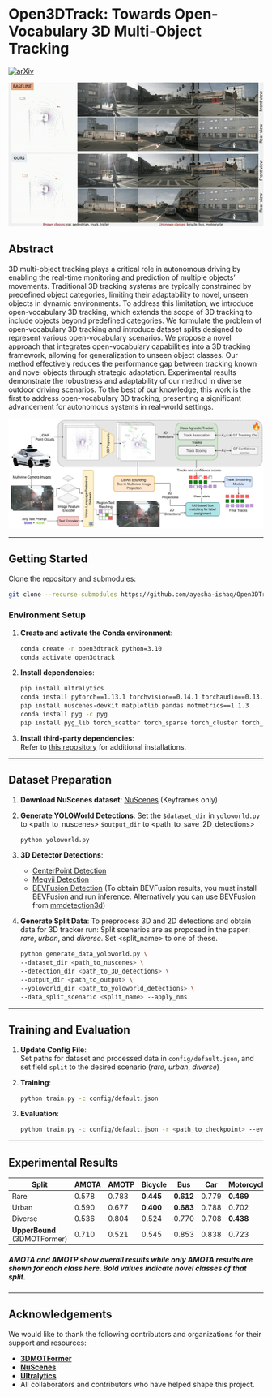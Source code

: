 
# Open3DTrack: Towards Open-Vocabulary 3D Multi-Object Tracking

[![arXiv](https://img.shields.io/badge/arXiv-Link-orange)](https://arxiv.org/link-to-your-paper)  
<!-- ![Project GIF](./img/open3dtrack.gif) -->
<p align="center"> <img src="./img/open3dtrack.gif" width="600"> </p>


## Abstract
3D multi-object tracking plays a critical role in autonomous driving by enabling the real-time monitoring and prediction of multiple objects’ movements. Traditional 3D tracking systems are typically constrained by predefined object categories, limiting their adaptability to novel, unseen objects in dynamic environments. To address this limitation, we introduce open-vocabulary 3D tracking, which extends the scope of 3D tracking to include objects beyond predefined categories. We formulate the problem of open-vocabulary 3D tracking and introduce dataset splits designed to represent various open-vocabulary scenarios. We propose a novel approach that integrates open-vocabulary capabilities into a 3D tracking framework, allowing for generalization to unseen object classes. Our method effectively reduces the performance gap between tracking known and novel objects through strategic adaptation. Experimental results demonstrate the robustness and adaptability of our method in diverse outdoor driving scenarios. To the best of our knowledge, this work is the first to address open-vocabulary 3D tracking, presenting a significant advancement for autonomous systems in real-world settings.

<p align="center"> <img src="./img/open3dtrack.JPG" width="900"> </p>

---

## Getting Started

Clone the repository and submodules:
```bash
git clone --recurse-submodules https://github.com/ayesha-ishaq/Open3DTrack
```

### Environment Setup

1. **Create and activate the Conda environment**:
    ```bash
    conda create -n open3dtrack python=3.10
    conda activate open3dtrack
    ```

2. **Install dependencies**:
    ```bash
    pip install ultralytics
    conda install pytorch==1.13.1 torchvision==0.14.1 torchaudio==0.13.1 pytorch-cuda=11.6 -c pytorch -c nvidia
    pip install nuscenes-devkit matplotlib pandas motmetrics==1.1.3
    conda install pyg -c pyg
    pip install pyg_lib torch_scatter torch_sparse torch_cluster torch_spline_conv -f https://data.pyg.org/whl/torch-1.13.0+cu116.html
    ```

3. **Install third-party dependencies**:  
   Refer to [this repository](https://github.com/dsx0511/3DMOTFormer.git) for additional installations.

---

## Dataset Preparation

1. **Download NuScenes dataset**: [NuScenes](https://www.nuscenes.org/download) (Keyframes only)
2. **Generate YOLOWorld Detections**:
Set the `$dataset_dir` in `yoloworld.py` to <path_to_nuscenes> `$output_dir` to <path_to_save_2D_detections>
    ```bash
    python yoloworld.py
    ```

3. **3D Detector Detections**:
   - [CenterPoint Detection](https://mitprod-my.sharepoint.com/:f:/g/personal/tianweiy_mit_edu/Eip_tOTYSk5JhdVtVzlXlyABDPnGx9vsnwdo5SRK7bsh8w?e=vSdija)
   - [Megvii Detection](https://www.nuscenes.org/data/detection-megvii.zip)
   - [BEVFusion Detection](https://github.com/mit-han-lab/bevfusion) (To obtain BEVFusion results, you must install BEVFusion and run inference. Alternatively you can use BEVFusion from [mmdetection3d](https://github.com/open-mmlab/mmdetection3d/tree/main/projects/BEVFusion))

4. **Generate Split Data**:
    To preprocess 3D and 2D detections and obtain data for 3D tracker run: 
    Split scenarios are as proposed in the paper: *rare*, *urban*, and *diverse*. Set <split_name> to one of these.
    ```bash
    python generate_data_yoloworld.py \
    --dataset_dir <path_to_nuscenes> \
    --detection_dir <path_to_3D_detections> \
    --output_dir <path_to_output> \
    --yoloworld_dir <path_to_yoloworld_detections> \
    --data_split_scenario <split_name> --apply_nms
    ```

---

## Training and Evaluation

1. **Update Config File**:  
   Set paths for dataset and processed data in `config/default.json`, and set field `split` to the desired scenario (*rare*, *urban*, *diverse*)

2. **Training**:
    ```bash
    python train.py -c config/default.json
    ```

3. **Evaluation**:
    ```bash
    python train.py -c config/default.json -r <path_to_checkpoint> --eval_only -o <path_to_result_folder>
    ```

---

## Experimental Results

| Split | AMOTA | AMOTP | Bicycle | Bus  | Car  | Motorcycle | Pedestrian | Trailer | Truck | Checkpoint|
|-------|-------|-------|---------|------|------|------------|------------|---------|-------|-------|
| Rare  | 0.578 | 0.783 | **0.445**   |**0.612**| 0.779| **0.469**      | 0.752      | 0.477   | 0.511 | [weights]()
| Urban | 0.590 | 0.677 | **0.400**   | **0.683**| 0.788| 0.702      | **0.548**      | 0.488   | 0.522 | [weights]()
| Diverse | 0.536| 0.804 | 0.524   | 0.770| 0.708| **0.438**      | **0.564**      | 0.470   | **0.276** |[weights]()
| **UpperBound** (3DMOTFormer) | 0.710 | 0.521 | 0.545 | 0.853 | 0.838 | 0.723 | 0.812 | 0.509 | 0.690 |

##### AMOTA and AMOTP show overall results while only AMOTA results are shown for each class here. Bold values indicate novel classes of that split.
---

## Acknowledgements
We would like to thank the following contributors and organizations for their support and resources:

- **[3DMOTFormer](https://github.com/dsx0511/3DMOTFormer.git)**
- **[NuScenes](https://www.nuscenes.o]**rg/)** 
- **[Ultralytics](https://ultralytics.com/)** 
- All collaborators and contributors who have helped shape this project.

